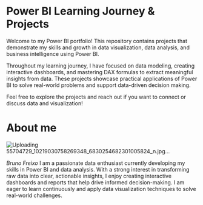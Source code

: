 # **Power BI Learning Journey & Projects**

Welcome to my Power BI portfolio! This repository contains projects that demonstrate my skills and growth in data visualization, data analysis, and business intelligence using Power BI.

Throughout my learning journey, I have focused on data modeling, creating interactive dashboards, and mastering DAX formulas to extract meaningful insights from data. These projects showcase practical applications of Power BI to solve real-world problems and support data-driven decision making.

Feel free to explore the projects and reach out if you want to connect or discuss data and visualization!

# **About me**
![Uploading 55704729_10219030758269348_6830254682301005824_n.jpg…]()

*Bruno Freixo*
I am a passionate data enthusiast currently developing my skills in Power BI and data analysis. With a strong interest in transforming raw data into clear, actionable insights, I enjoy creating interactive dashboards and reports that help drive informed decision-making. I am eager to learn continuously and apply data visualization techniques to solve real-world challenges.

